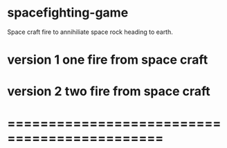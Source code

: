 # spacefighting-game
Space craft fire to annihiliate space rock heading to earth.
# version 1 one fire from space craft
# version 2 two fire from space craft
# =============================================